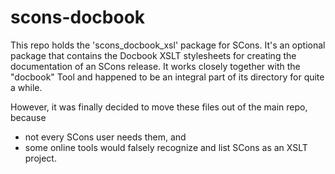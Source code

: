 # scons-docbook
This repo holds the 'scons_docbook_xsl' package for SCons. It's an optional package that
contains the Docbook XSLT stylesheets for creating the documentation of an SCons release. It works
closely together with the "docbook" Tool and happened to be an integral part of its
directory for quite a while.

However, it was finally decided to move these files out of the main repo, because

* not every SCons user needs them, and
* some online tools would falsely recognize and list SCons as an XSLT project.
